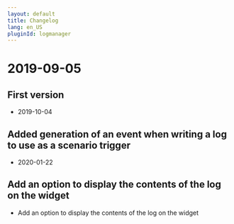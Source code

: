 ```yaml
---
layout: default
title: Changelog
lang: en_US
pluginId: logmanager
---
```


# 2019-09-05

## First version

- 2019-10-04

## Added generation of an event when writing a log to use as a scenario trigger

- 2020-01-22

## Add an option to display the contents of the log on the widget

- Add an option to display the contents of the log on the widget
